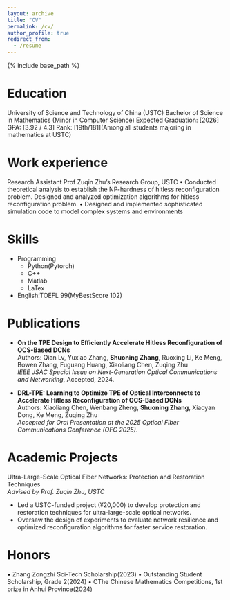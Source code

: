 ```yaml
---
layout: archive
title: "CV"
permalink: /cv/
author_profile: true
redirect_from:
  - /resume
---
```


{% include base_path %}

Education
======
University of Science and Technology of China (USTC)
Bachelor of Science in Mathematics (Minor in Computer Science)
Expected Graduation: [2026]
GPA: [3.92 / 4.3]
Rank: [19th/181](Among all students majoring in mathematics at USTC)

Work experience
======
Research Assistant Prof Zuqin Zhu’s Research Group, USTC 
• Conducted theoretical analysis to establish the NP-hardness of hitless reconfiguration problem. Designed and analyzed optimization algorithms for hitless reconfiguration problem. 
• Designed and implemented sophisticated simulation code to model complex systems and environments

  
Skills
======
* Programming
  * Python(Pytorch)
  * C++
  * Matlab
  * LaTex
* English:TOEFL 99(MyBestScore 102)

Publications
======
- **On the TPE Design to Efficiently Accelerate Hitless Reconfiguration of OCS-Based DCNs**  
  Authors: Qian Lv, Yuxiao Zhang, **Shuoning Zhang**, Ruoxing Li, Ke Meng, Bowen Zhang, Fuguang Huang, Xiaoliang Chen, Zuqing Zhu  
  *IEEE JSAC Special Issue on Next-Generation Optical Communications and Networking*, Accepted, 2024.

- **DRL-TPE: Learning to Optimize TPE of Optical Interconnects to Accelerate Hitless Reconfiguration of OCS-Based DCNs**  
  Authors: Xiaoliang Chen, Wenbang Zheng, **Shuoning Zhang**, Xiaoyan Dong, Ke Meng, Zuqing Zhu  
  *Accepted for Oral Presentation at the 2025 Optical Fiber Communications Conference (OFC 2025)*.

Academic Projects
======

Ultra-Large-Scale Optical Fiber Networks: Protection and Restoration Techniques  
*Advised by Prof. Zuqin Zhu, USTC*  
- Led a USTC-funded project (¥20,000) to develop protection and restoration techniques for ultra-large-scale optical networks.  
- Oversaw the design of experiments to evaluate network resilience and optimized reconfiguration algorithms for faster service restoration.

Honors
======
• Zhang Zongzhi Sci-Tech Scholarship(2023) 
• Outstanding Student Scholarship, Grade 2(2024) 
• CThe Chinese Mathematics Competitions, 1st prize in Anhui Province(2024)

